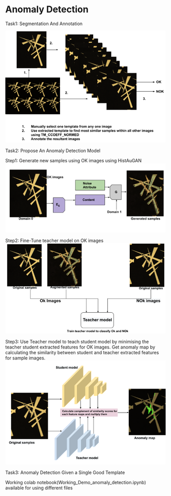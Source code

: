 # Anomaly Detection

Task1: Segmentation And Annotation

![alt text](data/1-1.png)

Task2: Propose An Anomaly Detection Model

  Step1: Generate new samples using OK images using HistAuGAN
  ![alt text](data/2-0.png)


  Step2: Fine-Tune teacher model on OK images
  ![alt text](data/2-1.png)


  Step3: Use Teacher model to teach student model by minimising the teacher student extracted features for OK images. Get anomaly map by        calculating the similarity between student and teacher extracted features for sample images.
  ![alt text](data/2-2.png)


Task3: Anomaly Detection Given a Single Good Template

Working colab notebook(Working_Demo_anomaly_detection.ipynb) available for using different files 
